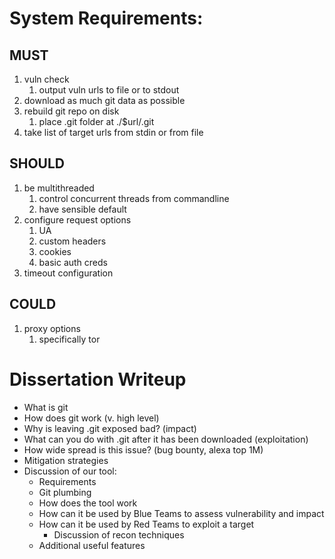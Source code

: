 System Requirements:
====================

MUST
----
1. vuln check
   1. output vuln urls to file or to stdout
1. download as much git data as possible
1. rebuild git repo on disk
   1. place .git folder at ./$url/.git
1. take list of target urls from stdin or from file

SHOULD
------
1. be multithreaded
   1. control concurrent threads from commandline
   1. have sensible default
1. configure request options
   1. UA
   1. custom headers
   1. cookies
   1. basic auth creds
1. timeout configuration

COULD
-----
1. proxy options
   1. specifically tor

Dissertation Writeup
====================

- What is git
- How does git work (v. high level)
- Why is leaving .git exposed bad? (impact)
- What can you do with .git after it has been downloaded (exploitation)
- How wide spread is this issue? (bug bounty, alexa top 1M)
- Mitigation strategies
- Discussion of our tool:
  - Requirements
  - Git plumbing
  - How does the tool work
  - How can it be used by Blue Teams to assess vulnerability and impact
  - How can it be used by Red Teams to exploit a target
    - Discussion of recon techniques
  - Additional useful features
